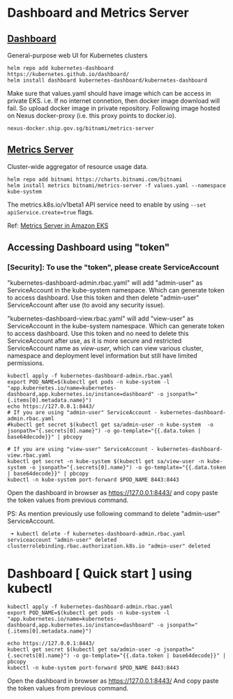 # Dashboard and Metrics Server 


## [Dashboard](https://github.com/kubernetes/dashboard)
General-purpose web UI for Kubernetes clusters 

```
helm repo add kubernetes-dashboard https://kubernetes.github.io/dashboard/
helm install dashboard kubernetes-dashboard/kubernetes-dashboard
```

Make sure that values.yaml should have image which can be access in private EKS. i.e. If no internet connetion, then docker image download will fail. So upload docker image in private repository.
Following image hosted on Nexus docker-proxy (i.e. this proxy points to docker.io).
```
nexus-docker.ship.gov.sg/bitnami/metrics-server
```



## [Metrics Server ](https://github.com/kubernetes-sigs/metrics-server)
Cluster-wide aggregator of resource usage data. 

```
helm repo add bitnami https://charts.bitnami.com/bitnami
helm install metrics bitnami/metrics-server -f values.yaml --namespace kube-system
```

The metrics.k8s.io/v1beta1 API service need to enable by using `--set apiService.create=true` flags.

Ref:
[Metrics Server in Amazon EKS](https://aws.amazon.com/premiumsupport/knowledge-center/eks-metrics-server/)


## Accessing Dashboard using "token"
### [Security]: To use the "token", please create ServiceAccount

"kubernetes-dashboard-admin.rbac.yaml" will add "admin-user" as ServiceAccount in the kube-system namespace. Which can generate token to access dashboard. Use this token and then delete "admin-user" ServiceAccount after use (to avoid any security issue). 

"kubernetes-dashboard-view.rbac.yaml" will add "view-user" as ServiceAccount in the kube-system namespace. Which can generate token to access dashboard. Use this token and no need to delete this ServiceAccount after use, as it is more secure and restricted ServiceAccount name as *view-user*, which can view various cluster, namespace and deployment level information but still have limited permissions. 

```
kubectl apply -f kubernetes-dashboard-admin.rbac.yaml
export POD_NAME=$(kubectl get pods -n kube-system -l "app.kubernetes.io/name=kubernetes-dashboard,app.kubernetes.io/instance=dashboard" -o jsonpath="{.items[0].metadata.name}")
echo https://127.0.0.1:8443/
# If you are using "admin-user" ServiceAccount - kubernetes-dashboard-admin.rbac.yaml
#kubectl get secret $(kubectl get sa/admin-user -n kube-system  -o jsonpath="{.secrets[0].name}") -o go-template="{{.data.token | base64decode}}" | pbcopy

# If you are using "view-user" ServiceAccount - kubernetes-dashboard-view.rbac.yaml
kubectl get secret -n kube-system $(kubectl get sa/view-user -n kube-system -o jsonpath="{.secrets[0].name}") -o go-template="{{.data.token | base64decode}}" | pbcopy
kubectl -n kube-system port-forward $POD_NAME 8443:8443
```

Open the dashboard in browser as https://127.0.0.1:8443/ and copy paste the token values from previous command.

PS: As mention previously use following command to delete  "admin-user" ServiceAccount.
```
 ➜ kubectl delete -f kubernetes-dashboard-admin.rbac.yaml
serviceaccount "admin-user" deleted
clusterrolebinding.rbac.authorization.k8s.io "admin-user" deleted
```


# Dashboard [ Quick start ] using kubectl

```
kubectl apply -f kubernetes-dashboard-admin.rbac.yaml
export POD_NAME=$(kubectl get pods -n kube-system -l "app.kubernetes.io/name=kubernetes-dashboard,app.kubernetes.io/instance=dashboard" -o jsonpath="{.items[0].metadata.name}")

echo https://127.0.0.1:8443/
kubectl get secret $(kubectl get sa/admin-user -o jsonpath="{.secrets[0].name}") -o go-template="{{.data.token | base64decode}}" | pbcopy
kubectl -n kube-system port-forward $POD_NAME 8443:8443
```

Open the dashboard in browser as https://127.0.0.1:8443/
And copy paste the token values from previous command.
